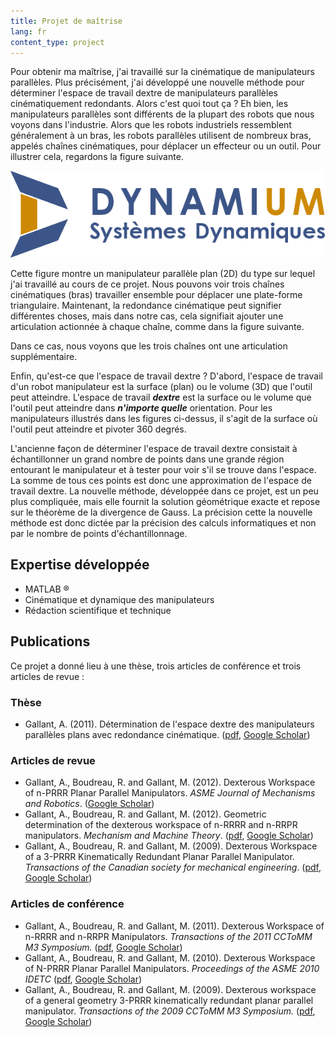```yaml
---
title: Projet de maîtrise
lang: fr
content_type: project
---
```



Pour obtenir ma maîtrise, j'ai travaillé sur la cinématique de manipulateurs parallèles. Plus précisément, j'ai développé une nouvelle méthode pour déterminer l'espace de travail dextre de manipulateurs parallèles cinématiquement redondants. Alors c'est quoi tout ça ? Eh bien, les manipulateurs parallèles sont différents de la plupart des robots que nous voyons dans l'industrie. Alors que les robots industriels ressemblent généralement à un bras, les robots parallèles utilisent de nombreux bras, appelés chaînes cinématiques, pour déplacer un effecteur ou un outil. Pour illustrer cela, regardons la figure suivante.

![logo](/assets/images/logo.png)

Cette figure montre un manipulateur parallèle plan (2D) du type sur lequel j'ai travaillé au cours de ce projet. Nous pouvons voir trois chaînes cinématiques (bras) travailler ensemble pour déplacer une plate-forme triangulaire. Maintenant, la redondance cinématique peut signifier différentes choses, mais dans notre cas, cela signifiait ajouter une articulation actionnée à chaque chaîne, comme dans la figure suivante.



Dans ce cas, nous voyons que les trois chaînes ont une articulation supplémentaire. 

Enfin, qu'est-ce que l'espace de travail dextre ? D'abord, l'espace de travail d'un robot manipulateur est la surface (plan) ou le volume (3D) que l'outil peut atteindre. L'espace de travail _**dextre**_ est la surface ou le volume que l'outil peut atteindre dans _**n'importe quelle**_ orientation. Pour les manipulateurs illustrés dans les figures ci-dessus, il s'agit de la surface où l'outil peut atteindre et pivoter 360 degrés.

L'ancienne façon de déterminer l'espace de travail dextre consistait à échantillonner un grand nombre de points dans une grande région entourant le manipulateur et à tester pour voir s'il se trouve dans l'espace. La somme de tous ces points est donc une approximation de l'espace de travail dextre. La nouvelle méthode, développée dans ce projet, est un peu plus compliquée, mais elle fournit la solution géométrique exacte et repose sur le théorème de la divergence de Gauss. La précision cette la nouvelle méthode est donc dictée par la précision des calculs informatiques et non par le nombre de points d'échantillonnage.

## Expertise développée
- MATLAB &reg;
- Cinématique et dynamique des manipulateurs
- Rédaction scientifique et technique

## Publications
Ce projet a donné lieu à une thèse, trois articles de conférence et trois articles de revue :

### Thèse
- Gallant, A. (2011). Détermination de l'espace dextre des manipulateurs parallèles plans avec redondance cinématique. ([pdf](https://central.bac-lac.gc.ca/.item?id=MR81190&op=pdf&app=Library&oclc_number=1007724872), [Google Scholar](https://scholar.google.com/citations?view_op=view_citation&hl=en&user=SvfSQMMAAAAJ&sortby=pubdate&citation_for_view=SvfSQMMAAAAJ:QIV2ME_5wuYC))

### Articles de revue
- Gallant, A., Boudreau, R. and Gallant, M. (2012). Dexterous Workspace of n-PRRR Planar Parallel Manipulators. _ASME Journal of Mechanisms and Robotics_. ([Google Scholar](https://scholar.google.com/citations?view_op=view_citation&hl=en&user=SvfSQMMAAAAJ&sortby=pubdate&citation_for_view=SvfSQMMAAAAJ:d1gkVwhDpl0C))
- Gallant, A., Boudreau, R. and Gallant, M. (2012). Geometric determination of the dexterous workspace of n-RRRR and n-RRPR manipulators. _Mechanism and Machine Theory_. ([pdf](https://www.researchgate.net/profile/Andre-Gallant-2/publication/256934744_Geometric_determination_of_the_dexterous_workspace_of_n-RRRR_and_n-RRPR_manipulators/links/5e90b5c6299bf130798e144c/Geometric-determination-of-the-dexterous-workspace-of-n-RRRR-and-n-RRPR-manipulators.pdf), [Google Scholar](https://scholar.google.com/citations?view_op=view_citation&hl=en&user=SvfSQMMAAAAJ&sortby=pubdate&citation_for_view=SvfSQMMAAAAJ:u-x6o8ySG0sC))
- Gallant, A., Boudreau, R. and Gallant, M. (2009). Dexterous Workspace of a 3-PRRR Kinematically Redundant Planar Parallel Manipulator. _Transactions of the Canadian society for mechanical engineering_. ([pdf](https://web.archive.org/web/20100911000319id_/http://www.tcsme.org:80/Papers/Vol33/Vol33No4Paper9.pdf), [Google Scholar](https://scholar.google.com/citations?view_op=view_citation&hl=en&user=SvfSQMMAAAAJ&sortby=pubdate&citation_for_view=SvfSQMMAAAAJ:u5HHmVD_uO8C))

### Articles de conférence
- Gallant, A., Boudreau, R. and Gallant, M. (2011). Dexterous Workspace of n-RRRR and n-RRPR Manipulators. _Transactions of the 2011 CCToMM M3 Symposium._ ([pdf](http://www.cctomm.ca/2011/P03.pdf), [Google Scholar](https://scholar.google.com/citations?view_op=view_citation&hl=en&user=SvfSQMMAAAAJ&sortby=pubdate&citation_for_view=SvfSQMMAAAAJ:4DMP91E08xMC))
- Gallant, A., Boudreau, R. and Gallant, M. (2010). Dexterous Workspace of N-PRRR Planar Parallel Manipulators. _Proceedings of the ASME 2010 IDETC_ ([pdf](http://citeseerx.ist.psu.edu/viewdoc/download?doi=10.1.1.1089.7933&rep=rep1&type=pdf), [Google Scholar](https://scholar.google.com/citations?view_op=view_citation&hl=en&user=SvfSQMMAAAAJ&sortby=pubdate&citation_for_view=SvfSQMMAAAAJ:Wp0gIr-vW9MC))
- Gallant, A., Boudreau, R. and Gallant, M. (2009). Dexterous workspace of a general geometry 3-PRRR kinematically redundant planar parallel manipulator. _Transactions of the 2009 CCToMM M3 Symposium._ ([pdf](http://www.cctomm.ca/2009/P13.pdf), [Google Scholar](https://scholar.google.com/citations?view_op=view_citation&hl=en&user=SvfSQMMAAAAJ&sortby=pubdate&citation_for_view=SvfSQMMAAAAJ:aqlVkmm33-oC))
